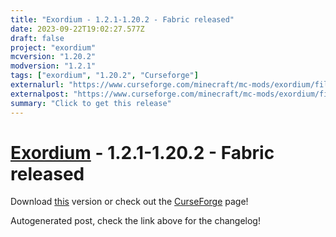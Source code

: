 ```yaml
---
title: "Exordium - 1.2.1-1.20.2 - Fabric released"
date: 2023-09-22T19:02:27.577Z
draft: false
project: "exordium"
mcversion: "1.20.2"
modversion: "1.2.1"
tags: ["exordium", "1.20.2", "Curseforge"]
externalurl: "https://www.curseforge.com/minecraft/mc-mods/exordium/files/4763846"
externalpost: "https://www.curseforge.com/minecraft/mc-mods/exordium/files/4763846"
summary: "Click to get this release"
---
```

# [Exordium](/project/exordium) - 1.2.1-1.20.2 - Fabric released
Download [this](https://www.curseforge.com/minecraft/mc-mods/exordium/files/4763846) version or check out the [CurseForge](https://www.curseforge.com/minecraft/mc-mods/exordium) page!

Autogenerated post, check the link above for the changelog!
